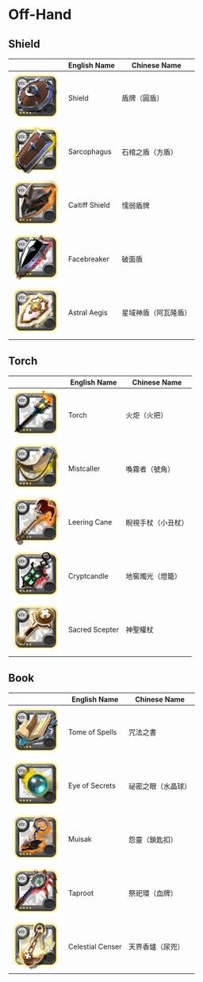 # Off-Hand

## Shield

|| English Name | Chinese Name |
|---|---|---|
| ![](../img/ava/T8_OFF_SHIELD@4) | Shield | 盾牌（圓盾） |
| ![](../img/ava/T8_OFF_TOWERSHIELD_UNDEAD@4) | Sarcophagus | 石棺之盾（方盾） |
| ![](../img/ava/T8_OFF_SHIELD_HELL@4) | Caitiff Shield | 懦弱盾牌 |
| ![](../img/ava/T8_OFF_SPIKEDSHIELD_MORGANA@4) | Facebreaker | 破面盾 |
| ![](../img/ava/T8_OFF_SHIELD_AVALON@4) | Astral Aegis | 星域神盾（阿瓦隆盾） |

## Torch

|| English Name | Chinese Name |
|---|---|---|
| ![](../img/ava/T8_OFF_TORCH@4) | Torch | 火炬（火把） |
| ![](../img/ava/T8_OFF_HORN_KEEPER@4) | Mistcaller | 喚霧者（號角） |
| ![](../img/ava/T8_OFF_JESTERCANE_HELL@4) | Leering Cane | 睨視手杖（小丑杖） |
| ![](../img/ava/T8_OFF_LAMP_UNDEAD@4) | Cryptcandle | 地窖燭光（燈籠） |
| ![](../img/ava/T8_OFF_TALISMAN_AVALON@4) | Sacred Scepter | 神聖權杖 |

## Book

|| English Name | Chinese Name |
|---|---|---|
| ![](../img/ava/T8_OFF_BOOK@4) | Tome of Spells | 咒法之書 |
| ![](../img/ava/T8_OFF_ORB_MORGANA@4) | Eye of Secrets | 祕密之眼（水晶球） |
| ![](../img/ava/T8_OFF_DEMONSKULL_HELL@4) | Muisak | 怨靈（鎖匙扣） |
| ![](../img/ava/T8_OFF_TOTEM_KEEPER@4) | Taproot | 祭祀環（血牌） |
| ![](../img/ava/T8_OFF_CENSER_AVALON@4) | Celestial Censer | 天界香爐（尿兜） |